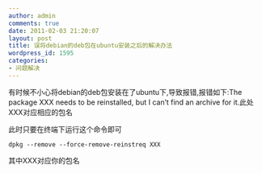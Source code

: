 ```yaml
---
author: admin
comments: true
date: 2011-02-03 21:20:07
layout: post
title: 误将debian的deb包在ubuntu安装之后的解决办法
wordpress_id: 1595
categories:
- 问题解决
---
```


有时候不小心将debian的deb包安装在了ubuntu下,导致报错,报错如下:The package XXX needs to be reinstalled, but I can’t find an archive for it.此处XXX对应相应的包名

此时只要在终端下运行这个命令即可

    dpkg --remove --force-remove-reinstreq XXX

其中XXX对应你的包名
